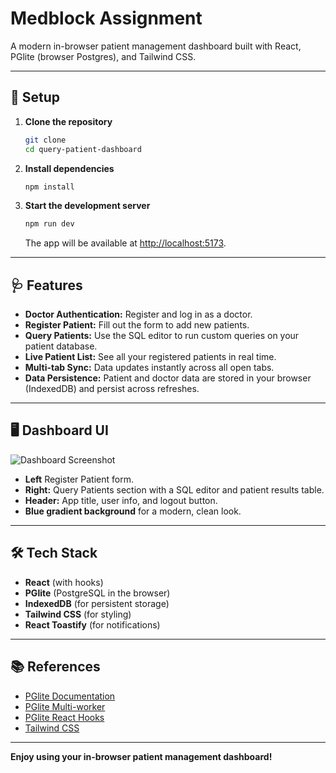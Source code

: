 # Medblock Assignment

A modern in-browser patient management dashboard built with React, PGlite (browser Postgres), and Tailwind CSS.

---

## 🚀 Setup

1. **Clone the repository**
   ```sh
   git clone 
   cd query-patient-dashboard
   ```

2. **Install dependencies**
   ```sh
   npm install
   ```

3. **Start the development server**
   ```sh
   npm run dev
   ```
   The app will be available at [http://localhost:5173](http://localhost:5173).

---

## 🩺 Features

- **Doctor Authentication:** Register and log in as a doctor.
- **Register Patient:** Fill out the form to add new patients.
- **Query Patients:** Use the SQL editor to run custom queries on your patient database.
- **Live Patient List:** See all your registered patients in real time.
- **Multi-tab Sync:** Data updates instantly across all open tabs.
- **Data Persistence:** Patient and doctor data are stored in your browser (IndexedDB) and persist across refreshes.

---

## 🖥️ Dashboard UI

![Dashboard Screenshot](https://github.com/user-attachments/assets/292f63ec-6fdd-4fa1-bb93-9957c6c6296c)
- **Left** Register Patient form.
- **Right:** Query Patients section with a SQL editor and patient results table.
- **Header:** App title, user info, and logout button.
- **Blue gradient background** for a modern, clean look.

---

## 🛠️ Tech Stack

- **React** (with hooks)
- **PGlite** (PostgreSQL in the browser)
- **IndexedDB** (for persistent storage)
- **Tailwind CSS** (for styling)
- **React Toastify** (for notifications)

---

## 📚 References

- [PGlite Documentation](https://pglite.dev/docs/)
- [PGlite Multi-worker](https://pglite.dev/docs/multi-tab-worker)
- [PGlite React Hooks](https://pglite.dev/docs/framework-hooks/react)
- [Tailwind CSS](https://tailwindcss.com/)

---

**Enjoy using your in-browser patient management dashboard!**
